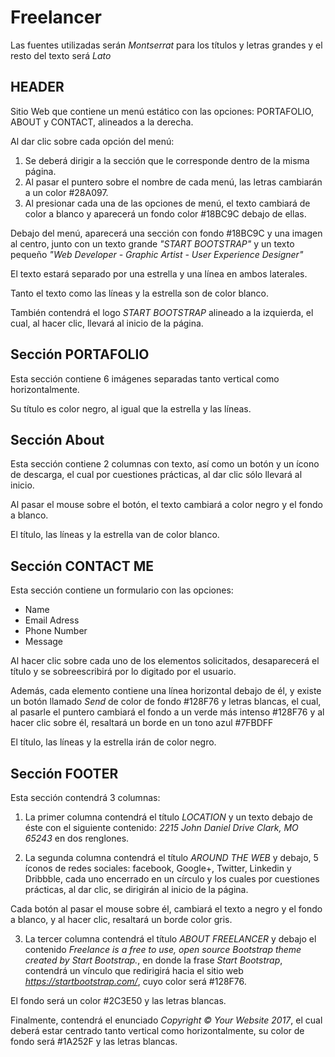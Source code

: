 # Freelancer

Las fuentes utilizadas serán _Montserrat_ para los títulos y letras grandes y el resto del texto será _Lato_

## HEADER

Sitio Web que contiene un menú estático con las opciones: PORTAFOLIO, ABOUT y CONTACT, alineados a la derecha.

Al dar clic sobre cada opción del menú:
1. Se deberá dirigir a la sección que le corresponde dentro de la misma página.
2. Al pasar el puntero sobre el nombre de cada menú, las letras cambiarán a un color #28A097.
3. Al presionar cada una de las opciones de menú, el texto cambiará de color a blanco y aparecerá un fondo color #18BC9C debajo de   ellas.

Debajo del menú, aparecerá una sección con fondo #18BC9C y una imagen al centro, junto con un texto grande _"START BOOTSTRAP"_ y un texto pequeño _"Web Developer - Graphic Artist - User Experience Designer"_

El texto estará separado por una estrella y una línea en ambos laterales.

Tanto el texto como las líneas y la estrella son de color blanco.

También contendrá el logo _START BOOTSTRAP_ alineado a la izquierda, el cual, al hacer clic, llevará al inicio de la página.

## Sección PORTAFOLIO

Esta sección contiene 6 imágenes separadas tanto vertical como horizontalmente.

Su título es color negro, al igual que la estrella y las líneas.

## Sección About

Esta sección contiene 2 columnas con texto, así como un botón y un ícono de descarga, el cual por cuestiones prácticas, al dar clic sólo llevará al inicio.

Al pasar el mouse sobre el botón, el texto cambiará a color negro y el fondo a blanco.

El título, las líneas y la estrella van de color blanco.

## Sección CONTACT ME

Esta sección contiene un formulario con las opciones:
* Name
* Email Adress
* Phone Number
* Message

Al hacer clic sobre cada uno de los elementos solicitados, desaparecerá el título y se sobreescribirá por lo digitado por el usuario.

Además, cada elemento contiene una línea horizontal debajo de él, y existe un botón llamado _Send_ de color de fondo #128F76 y letras blancas, el cual, al pasarle el puntero cambiará el fondo a un verde más intenso #128F76 y al hacer clic sobre él, resaltará un borde en un tono azul #7FBDFF

El título, las líneas y la estrella irán de color negro.

## Sección FOOTER

Esta sección contendrá 3 columnas:

1. La primer columna contendrá el título _LOCATION_ y un texto debajo de éste con el siguiente contenido: _2215 John Daniel Drive
Clark, MO 65243_ en dos renglones.

2. La segunda columna contendrá el título _AROUND THE WEB_ y debajo, 5 íconos de redes sociales: facebook, Google+, Twitter, Linkedin y Dribbble, cada uno encerrado en un círculo y los cuales por cuestiones prácticas, al dar clic, se dirigirán al inicio de la página.

Cada botón al pasar el mouse sobre él, cambiará el texto a negro y el fondo a blanco, y al hacer clic, resaltará un borde color gris.  

  3. La tercer columna contendrá el título _ABOUT FREELANCER_ y debajo el contenido _Freelance is a free to use, open source Bootstrap theme created by Start Bootstrap._, en donde la frase _Start Bootstrap_, contendrá un vínculo que redirigirá hacia el sitio web _https://startbootstrap.com/_, cuyo color será #128F76.

  El fondo será un color #2C3E50 y las letras blancas.

  Finalmente, contendrá el enunciado _Copyright © Your Website 2017_, el cual deberá estar centrado tanto vertical como horizontalmente, su color de fondo será #1A252F y las letras blancas.
